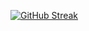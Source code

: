 [![GitHub Streak](https://streak-stats.demolab.com?user=zhiloone&theme=radical&hide_border=true&border_radius=5.6&date_format=M%20j%5B%2C%20Y%5D&mode=weekly&card_width=1200)](https://git.io/streak-stats)

<!--
**zhiloone/zhiloone** is a ✨ _special_ ✨ repository because its `README.md` (this file) appears on your GitHub profile.

Here are some ideas to get you started:

- 🔭 I’m currently working on ...
- 🌱 I’m currently learning ...
- 👯 I’m looking to collaborate on ...
- 🤔 I’m looking for help with ...
- 💬 Ask me about ...
- 📫 How to reach me: ...
- 😄 Pronouns: ...
- ⚡ Fun fact: ...
-->
